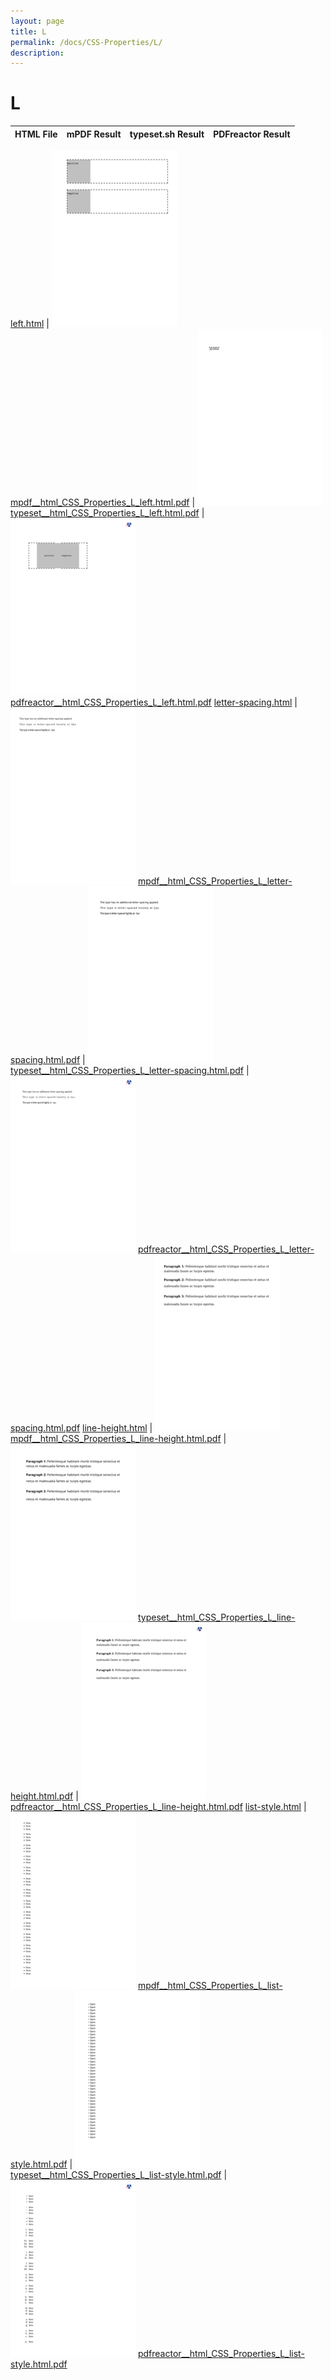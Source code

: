 ```yaml
---
layout: page
title: L
permalink: /docs/CSS-Properties/L/
description: 
---
```


# L
HTML File | mPDF Result | typeset.sh Result | PDFreactor Result
------------ | ------------- | ------------- | -------------

[left.html](/html/CSS%20Properties/L/left.html) | ![](result/mpdf__html_CSS_Properties_L_left.html.png) [mpdf__html_CSS_Properties_L_left.html.pdf](result/mpdf__html_CSS_Properties_L_left.html.pdf) | ![](result/typeset__html_CSS_Properties_L_left.html.png) [typeset__html_CSS_Properties_L_left.html.pdf](result/typeset__html_CSS_Properties_L_left.html.pdf) | ![](result/pdfreactor__html_CSS_Properties_L_left.html.png) [pdfreactor__html_CSS_Properties_L_left.html.pdf](result/pdfreactor__html_CSS_Properties_L_left.html.pdf)
[letter-spacing.html](/html/CSS%20Properties/L/letter-spacing.html) | ![](result/mpdf__html_CSS_Properties_L_letter-spacing.html.png) [mpdf__html_CSS_Properties_L_letter-spacing.html.pdf](result/mpdf__html_CSS_Properties_L_letter-spacing.html.pdf) | ![](result/typeset__html_CSS_Properties_L_letter-spacing.html.png) [typeset__html_CSS_Properties_L_letter-spacing.html.pdf](result/typeset__html_CSS_Properties_L_letter-spacing.html.pdf) | ![](result/pdfreactor__html_CSS_Properties_L_letter-spacing.html.png) [pdfreactor__html_CSS_Properties_L_letter-spacing.html.pdf](result/pdfreactor__html_CSS_Properties_L_letter-spacing.html.pdf)
[line-height.html](/html/CSS%20Properties/L/line-height.html) | ![](result/mpdf__html_CSS_Properties_L_line-height.html.png) [mpdf__html_CSS_Properties_L_line-height.html.pdf](result/mpdf__html_CSS_Properties_L_line-height.html.pdf) | ![](result/typeset__html_CSS_Properties_L_line-height.html.png) [typeset__html_CSS_Properties_L_line-height.html.pdf](result/typeset__html_CSS_Properties_L_line-height.html.pdf) | ![](result/pdfreactor__html_CSS_Properties_L_line-height.html.png) [pdfreactor__html_CSS_Properties_L_line-height.html.pdf](result/pdfreactor__html_CSS_Properties_L_line-height.html.pdf)
[list-style.html](/html/CSS%20Properties/L/list-style.html) | ![](result/mpdf__html_CSS_Properties_L_list-style.html.png) [mpdf__html_CSS_Properties_L_list-style.html.pdf](result/mpdf__html_CSS_Properties_L_list-style.html.pdf) | ![](result/typeset__html_CSS_Properties_L_list-style.html.png) [typeset__html_CSS_Properties_L_list-style.html.pdf](result/typeset__html_CSS_Properties_L_list-style.html.pdf) | ![](result/pdfreactor__html_CSS_Properties_L_list-style.html.png) [pdfreactor__html_CSS_Properties_L_list-style.html.pdf](result/pdfreactor__html_CSS_Properties_L_list-style.html.pdf)
